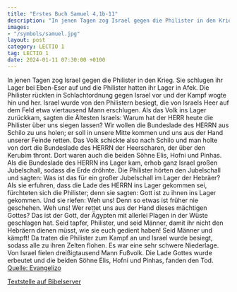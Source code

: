 ```yaml
---
title: "Erstes Buch Samuel 4,1b-11"
description: "In jenen Tagen zog Israel gegen die Philister in den Krieg. Sie schlugen ihr Lager bei Eben-Eser auf und die Philister hatten ihr Lager in Afek. Die Philister rückten in Schlachtordnung gegen Israel vor und der Kampf wogte hin und her. Israel wurde von den Philistern besiegt, die...."
images:
- "/symbols/samuel.jpg"
layout: post
category: LECTIO 1
tag: LECTIO 1
date: 2024-01-11 07:30:00 +0100
---
```

In jenen Tagen zog Israel gegen die Philister in den Krieg. Sie schlugen ihr Lager bei Eben-Eser auf und die Philister hatten ihr Lager in Afek.
Die Philister rückten in Schlachtordnung gegen Israel vor und der Kampf wogte hin und her. Israel wurde von den Philistern besiegt, die von Israels Heer auf dem Feld etwa viertausend Mann erschlugen.<!--more-->
Als das Volk ins Lager zurückkam, sagten die Ältesten Israels: Warum hat der HERR heute die Philister über uns siegen lassen? Wir wollen die Bundeslade des HERRN aus Schilo zu uns holen; er soll in unsere Mitte kommen und uns aus der Hand unserer Feinde retten.
Das Volk schickte also nach Schilo und man holte von dort die Bundeslade des HERRN der Heerscharen, der über den Kerubim thront. Dort waren auch die beiden Söhne Elis, Hofni und Pinhas.
Als die Bundeslade des HERRN ins Lager kam, erhob ganz Israel großen Jubelschall, sodass die Erde dröhnte.
Die Philister hörten den Jubelschall und sagten: Was ist das für ein großer Jubelschall im Lager der Hebräer? Als sie erfuhren, dass die Lade des HERRN ins Lager gekommen sei,
fürchteten sich die Philister; denn sie sagten: Gott ist zu ihnen ins Lager gekommen. Und sie riefen: Weh uns! Denn so etwas ist früher nie geschehen.
Weh uns! Wer rettet uns aus der Hand dieses mächtigen Gottes? Das ist der Gott, der Ägypten mit allerlei Plagen in der Wüste geschlagen hat.
Seid tapfer, Philister, und seid Männer, damit ihr nicht den Hebräern dienen müsst, wie sie euch gedient haben! Seid Männer und kämpft!
Da traten die Philister zum Kampf an und Israel wurde besiegt, sodass alle zu ihren Zelten flohen. Es war eine sehr schwere Niederlage. Von Israel fielen dreißigtausend Mann Fußvolk.
Die Lade Gottes wurde erbeutet und die beiden Söhne Elis, Hofni und Pinhas, fanden den Tod.<br>
[Quelle: Evangelizo](https://evangeliumtagfuertag.org/DE/gospel)

[Textstelle auf Bibelserver](https://www.bibleserver.com/EU/1.Samuel4,1b-11)
